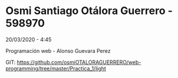 # Osmi Santiago Otálora Guerrero - 598970
 20/03/2020 - 4:45

 Programación web - Alonso Guevara Perez

GIT: https://github.com/osmiOTALORAGUERRERO/web-programming/tree/master/Practica_1/light
